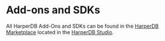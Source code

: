 # Add-ons and SDKs

All HarperDB Add-Ons and SDKs can be found in the [HarperDB Marketplace](../harperdb-studio/resources.md#harperdb-marketplace) located in the [HarperDB Studio](../harperdb-studio/resources.md).
